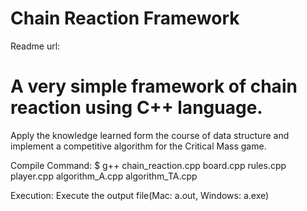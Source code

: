 # Chain Reaction Framework

Readme url: 

<h1> A very simple framework of chain reaction using C++ language. </h1>

Apply the knowledge learned form the course of data structure and implement a competitive algorithm for the Critical Mass game.

Compile Command:
    $ g++ chain_reaction.cpp board.cpp rules.cpp player.cpp algorithm_A.cpp algorithm_TA.cpp 

Execution: 
    Execute the output file(Mac: a.out, Windows: a.exe)